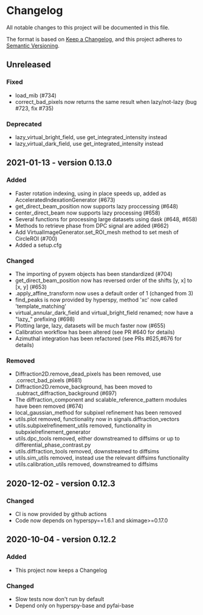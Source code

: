 # Changelog
All notable changes to this project will be documented in this file.

The format is based on [Keep a Changelog](https://keepachangelog.com/en/1.0.0/),
and this project adheres to [Semantic Versioning](https://semver.org/spec/v2.0.0.html).

## Unreleased

### Fixed
- load_mib (#734)
- correct_bad_pixels now returns the same result when lazy/not-lazy (bug #723, fix #735)

### Deprecated
- lazy_virtual_bright_field, use get_integrated_intensity instead 
- lazy_virtual_dark_field, use get_integrated_intensity instead


## 2021-01-13 - version 0.13.0
### Added
- Faster rotation indexing, using in place speeds up, added as AcceleratedIndexationGenerator (#673)
- get_direct_beam_position now supports lazy proccessing (#648)
- center_direct_beam now supports lazy processing (#658)
- Several functions for processing large datasets using dask (#648, #658)
- Methods to retrieve phase from DPC signal are added (#662)
- Add VirtualImageGenerator.set_ROI_mesh method to set mesh of CircleROI (#700)
- Added a setup.cfg

### Changed
- The importing of pyxem objects has been standardized (#704)
- get_direct_beam_position now has reversed order of the shifts [y, x] to [x, y] (#653)
- .apply_affine_transform now uses a default order of 1 (changed from 3)
- find_peaks is now provided by hyperspy, method 'xc' now called 'template_matching'
- virtual_annular_dark_field and virtual_bright_field renamed; now have a "lazy_" prefixing (#698)
- Plotting large, lazy, datasets will be much faster now (#655)
- Calibration workflow has been altered (see PR #640 for details)
- Azimuthal integration has been refactored (see PRs #625,#676 for details)

### Removed
- Diffraction2D.remove_dead_pixels has been removed, use .correct_bad_pixels (#681)
- Diffraction2D.remove_background, has been moved to .subtract_diffraction_background (#697)
- The diffraction_component and scalable_reference_pattern modules have been removed (#674)
- local_gaussian_method for subpixel refinement has been removed
- utils.plot removed, functionality now in signals.diffraction_vectors
- utils.subpixelrefinement_utils removed, functionality in subpxielrefinement_generator
- utils.dpc_tools removed, either downstreamed to diffsims or up to differential_phase_contrast.py
- utils.diffraction_tools removed, downstreamed to diffsims
- utils.sim_utils removed, instead use the relevant diffsims functionality
- utils.calibration_utils removed, downstreamed to diffsims

## 2020-12-02 - version 0.12.3
### Changed
- CI is now provided by github actions
- Code now depends on hyperspy==1.6.1 and skimage>=0.17.0

## 2020-10-04 - version 0.12.2
### Added
- This project now keeps a Changelog

### Changed
- Slow tests now don't run by default
- Depend only on hyperspy-base and pyfai-base
